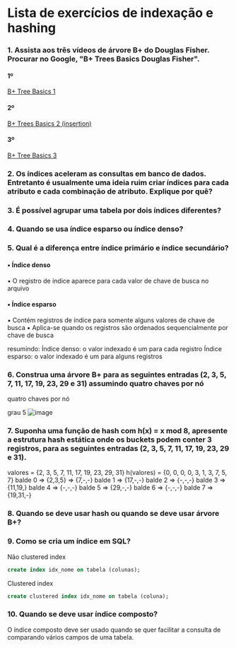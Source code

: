 # Lista de exercícios de indexação e hashing
### 1. Assista aos três vídeos de árvore B+ do Douglas Fisher. Procurar no Google, "B+ Trees Basics Douglas Fisher".
#### 1º 
[B+ Tree Basics 1](https://www.youtube.com/watch?v=CYKRMz8yzVU)
#### 2º
[B+ Trees Basics 2 (insertion)](https://www.youtube.com/watch?v=_nY8yR6iqx4)
#### 3º
[B+ Tree Basics 3](https://www.youtube.com/watch?v=UuncWF0Kuhw)

### 2. Os índices aceleram as consultas em banco de dados. Entretanto é usualmente uma ideia ruim criar índices para cada atributo e cada combinação de atributo. Explique por quê?



### 3. É possível agrupar uma tabela por dois índices diferentes?



### 4. Quando se usa índice esparso ou índice denso?


### 5. Qual é a diferença entre índice primário e índice secundário?

#### ▪ Índice denso
▪ O registro de índice aparece para cada valor de chave de busca no arquivo

#### ▪ Índice esparso
▪ Contém registros de índice para somente alguns valores de chave de busca
▪ Aplica-se quando os registros são ordenados sequencialmente por chave de busca

resumindo:
Índice denso: o valor indexado é um para cada registro
Índice esparso: o valor indexado é um para alguns registros

### 6. Construa uma árvore B+ para as seguintes entradas (2, 3, 5, 7, 11, 17, 19, 23, 29 e 31) assumindo quatro chaves por nó

quatro chaves por nó

grau 5
![image](https://user-images.githubusercontent.com/15125899/172374574-f94f5005-aae0-4f80-a1cc-8770304b6af4.png)

### 7. Suponha uma função de hash com h(x) = x mod 8, apresente a estrutura hash estática onde os buckets podem conter 3 registros, para as seguintes entradas (2, 3, 5, 7, 11, 17, 19, 23, 29 e 31).

valores =    {2, 3, 5, 7, 11, 17, 19, 23, 29, 31}
h(valores) = {0, 0, 0, 0,  3, 1,   3,  7,  5,  7}
balde 0 => {2,3,5} => {7,-,-}
balde 1 => {17,-,-}
balde 2 => {-,-,-}
balde 3 => {11,19,}
balde 4 => {-,-,-}
balde 5 => {29,-,-}
balde 6 => {-,-,-}
balde 7 => {19,31,-}
### 8. Quando se deve usar hash ou quando se deve usar árvore B+?



### 9. Como se cria um índice em SQL?
Não clustered index
```sql
create index idx_nome on tabela (colunas);
```
Clustered index
```sql
create clustered index idx_nome on tabela (coluna);
```

### 10. Quando se deve usar índice composto?

O índice composto deve ser usado quando se quer facilitar a consulta de comparando vários campos de uma tabela.

